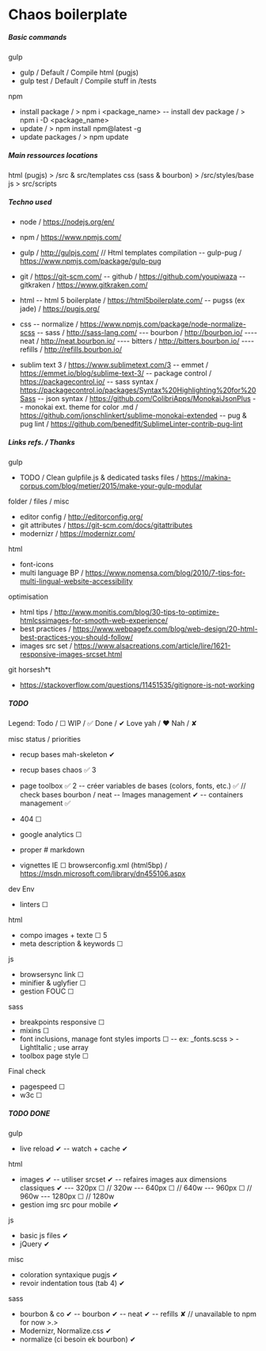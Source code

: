 # Chaos boilerplate



##### Basic commands

gulp
- gulp												/ Default / Compile html (pugjs)
- gulp test											/ Default / Compile stuff in /tests

npm
- install package 									/ > npm i <package_name>
-- install dev package								/ > npm i -D <package_name>
- update 											/ > npm install npm@latest -g
- update packages 									/ > npm update



##### Main ressources locations
html (pugjs) 										> /src & src/templates
css (sass & bourbon)								> /src/styles/base
js													> src/scripts



##### Techno used
- node												/ https://nodejs.org/en/
- npm												/ https://www.npmjs.com/
- gulp												/ http://gulpjs.com/
// Html templates compilation
-- gulp-pug											/ https://www.npmjs.com/package/gulp-pug
	
- git												/ https://git-scm.com/
-- github											/ https://github.com/youpiwaza
-- gitkraken										/ https://www.gitkraken.com/

- html
-- html 5 boilerplate								/ https://html5boilerplate.com/
-- pugss (ex jade)									/ https://pugjs.org/

- css
-- normalize										/ https://www.npmjs.com/package/node-normalize-scss
-- sass												/ http://sass-lang.com/
--- bourbon											/ http://bourbon.io/
---- neat											/ http://neat.bourbon.io/
---- bitters										/ http://bitters.bourbon.io/
---- refills										/ http://refills.bourbon.io/

- sublim text 3 									/ https://www.sublimetext.com/3
-- emmet 											/ https://emmet.io/blog/sublime-text-3/
-- package control 									/ https://packagecontrol.io/
-- sass syntax										/ https://packagecontrol.io/packages/Syntax%20Highlighting%20for%20Sass
-- json syntax										/ https://github.com/ColibriApps/MonokaiJsonPlus
-- monokai ext. theme for color .md					/ https://github.com/jonschlinkert/sublime-monokai-extended
-- pug & pug lint									/ https://github.com/benedfit/SublimeLinter-contrib-pug-lint



##### Links refs. / Thanks
gulp
- TODO / Clean gulpfile.js & dedicated tasks files 	/ https://makina-corpus.com/blog/metier/2015/make-your-gulp-modular

folder / files / misc
- editor config										/ http://editorconfig.org/
- git attributes 									/ https://git-scm.com/docs/gitattributes
- modernizr											/ https://modernizr.com/

html
- font-icons
- multi language BP									/ https://www.nomensa.com/blog/2010/7-tips-for-multi-lingual-website-accessibility

optimisation
- html tips											/ http://www.monitis.com/blog/30-tips-to-optimize-htmlcssimages-for-smooth-web-experience/
- best practices									/ https://www.webpagefx.com/blog/web-design/20-html-best-practices-you-should-follow/
- images src set									/ https://www.alsacreations.com/article/lire/1621-responsive-images-srcset.html

git horsesh*t
- https://stackoverflow.com/questions/11451535/gitignore-is-not-working



##### TODO
Legend:
Todo / ☐
WIP / ✅
Done / ✔
Love yah / ❤
Nah / ✘


misc										 status / priorities
- recup bases mah-skeleton 							✔
- recup bases chaos		 							✅ 3
- page toolbox										✅ 2
-- créer variables de bases (colors, fonts, etc.)	✅  // check bases bourbon / neat
-- Images management								✔
-- containers management							✅

- 404												☐
- google analytics									☐
- proper # markdown
- vignettes IE										☐		browserconfig.xml (html5bp) / https://msdn.microsoft.com/library/dn455106.aspx

dev Env
- linters											☐

html
- compo images + texte								☐ 5
- meta description & keywords						☐


js
- browsersync link									☐
- minifier & uglyfier								☐
- gestion FOUC										☐

sass
- breakpoints responsive							☐
- mixins											☐
- font inclusions, manage font styles imports		☐
-- ex: _fonts.scss > -LightItalic ; use array
- toolbox page style 								☐

Final check
- pagespeed											☐
- w3c												☐



##### TODO DONE

gulp
- live reload										✔
-- watch + cache									✔

html
- images											✔
-- utiliser srcset									✔
-- refaires images aux dimensions classiques		✔
---  320px											☐	//  320w
---  640px											☐	//  640w
---  960px											☐	//  960w
--- 1280px											☐	// 1280w
- gestion img src pour mobile						✔

js
- basic js files									✔
- jQuery											✔

misc
- coloration syntaxique pugjs						✔
- revoir indentation tous (tab 4)					✔

sass
- bourbon & co										✔
-- bourbon											✔
-- neat												✔
-- refills											✘ // unavailable to npm for now >.>
- Modernizr, Normalize.css 							✔
- normalize (ci besoin ek bourbon)					✔
